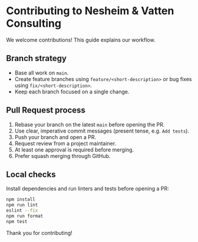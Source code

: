 # Contributing to Nesheim & Vatten Consulting

We welcome contributions! This guide explains our workflow.

## Branch strategy
- Base all work on `main`.
- Create feature branches using `feature/<short-description>` or bug fixes using `fix/<short-description>`.
- Keep each branch focused on a single change.

## Pull Request process
1. Rebase your branch on the latest `main` before opening the PR.
2. Use clear, imperative commit messages (present tense, e.g. `Add tests`).
3. Push your branch and open a PR.
4. Request review from a project maintainer.
5. At least one approval is required before merging.
6. Prefer squash merging through GitHub.

## Local checks
Install dependencies and run linters and tests before opening a PR:

```bash
npm install
npm run lint
eslint --fix
npm run format
npm test
```

Thank you for contributing!
